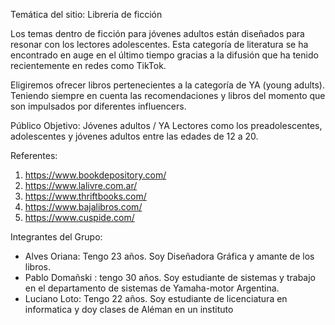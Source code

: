 Temática del sitio: Libreria de ficción

Los temas dentro de ficción para jóvenes adultos están diseñados para resonar con los lectores adolescentes. Esta categoría de literatura se ha encontrado en auge en el último tiempo gracias a la difusión que ha tenido recientemente en redes como TikTok. 

Eligiremos ofrecer libros pertenecientes a la categoría de YA (young adults). Teniendo siempre en cuenta las recomendaciones y libros del momento que son impulsados por diferentes influencers. 


Público Objetivo: Jóvenes adultos / YA
Lectores como los preadolescentes, adolescentes y jóvenes adultos entre las edades de 12 a 20.

Referentes: 
  1. https://www.bookdepository.com/
  2. https://www.lalivre.com.ar/
  3. https://www.thriftbooks.com/
  4. https://www.bajalibros.com/
  5. https://www.cuspide.com/


Integrantes del Grupo:

* Alves Oriana: Tengo 23 años. Soy Diseñadora Gráfica y amante de los libros.  
* Pablo Domañski : tengo 30 años. Soy estudiante de sistemas y trabajo en el departamento de sistemas de Yamaha-motor Argentina.
* Luciano Loto: Tengo 22 años. Soy estudiante de licenciatura en informatica y doy clases de Aléman en un instituto 
